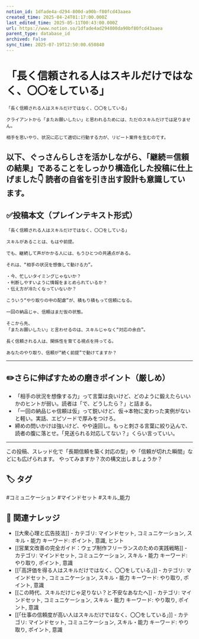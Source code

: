 ```yaml
---
notion_id: 1dfade4a-d294-800d-a90b-f80fcd43aaea
created_time: 2025-04-24T01:17:00.000Z
last_edited_time: 2025-05-11T00:43:00.000Z
url: https://www.notion.so/1dfade4ad294800da90bf80fcd43aaea
parent_type: database_id
archived: False
sync_time: 2025-07-19T12:50:00.650840
---
```


# 「長く信頼される人はスキルだけではなく、〇〇をしている」

```plain text
「長く信頼される人はスキルだけではなく、〇〇をしている」

クライアントから「またお願いしたい」と思われるためには、ただのスキルだけでは足りません。

相手を思いやり、状況に応じて適切に行動する力が、リピート案件を生むのです。
```
以下、ぐっさんらしさを活かしながら、「継続＝信頼の結果」であることをしっかり構造化した投稿に仕上げました👇
読者の自省を引き出す設計も意識しています。
---
## ✅投稿本文（プレインテキスト形式）
```plain text
「長く信頼される人はスキルだけではなく、〇〇をしている」

スキルがあることは、もはや前提。

でも、継続して声がかかる人には、もうひとつの共通点がある。

それは、“相手の状況を想像して動ける力”。

・今、忙しいタイミングじゃないか？
・判断しやすいように情報をまとめられているか？
・伝え方が冷たくなっていないか？

こういう“やり取りの中の配慮”が、積もり積もって信頼になる。

一回の納品じゃ、信頼はまだ仮の状態。

そこから先、
「またお願いしたい」と言わせるのは、スキルじゃなく“対応の余白”。

長く信頼される人は、関係性を育てる視点を持ってる。

あなたのやり取り、信頼が“続く前提”で動けてますか？

```
---
## ✏️さらに伸ばすための磨きポイント（厳しめ）
- 「相手の状況を想像する力」って言葉は良いけど、どのように鍛えたらいいかのヒントが弱い。読者は「で、どうしたら？」と詰まる。
- 「一回の納品じゃ信頼は仮」って鋭いけど、仮→本物に変わった実例がないと軽い。実話、エピソードで厚みをつけろ。
- 締めの問いかけは強いけど、やや遠回し。もっと刺さる言葉に絞り込んで、読者の腹に落とせ。「見送られる対応してない？」くらい言っていい。
---
この投稿、スレッド化で「長期信頼を築く対応の型」や「信頼が切れた瞬間」などにも広げられます。
やってみますか？次の構文出しましょうか？

## 🏷️ タグ
#コミュニケーション #マインドセット #スキル_能力

## 🔗 関連ナレッジ
- [[大衆心理と広告技法]] - カテゴリ: マインドセット, コミュニケーション, スキル・能力 キーワード: ポイント, 意識, ヒント
- [[営業文改善の完全ガイド：ウェブ制作フリーランスのための実践戦略]] - カテゴリ: マインドセット, コミュニケーション, スキル・能力 キーワード: やり取り, ポイント, 意識
- [[「高評価を得る人はスキルだけではなく、〇〇をしている」]] - カテゴリ: マインドセット, コミュニケーション, スキル・能力 キーワード: やり取り, ポイント, 意識
- [[この時代、スキルだけじゃ足りない？と不安なあなたへ]] - カテゴリ: マインドセット, コミュニケーション, スキル・能力 キーワード: やり取り, ポイント, 意識
- [[「仕事の信頼度が高い人はスキルだけではなく、〇〇をしている」]] - カテゴリ: マインドセット, コミュニケーション, スキル・能力 キーワード: やり取り, ポイント, 意識
